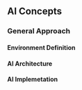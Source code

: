 ## AI Concepts


### General Approach

#### Environment Definition 

#### AI Architecture

#### AI Implemetation